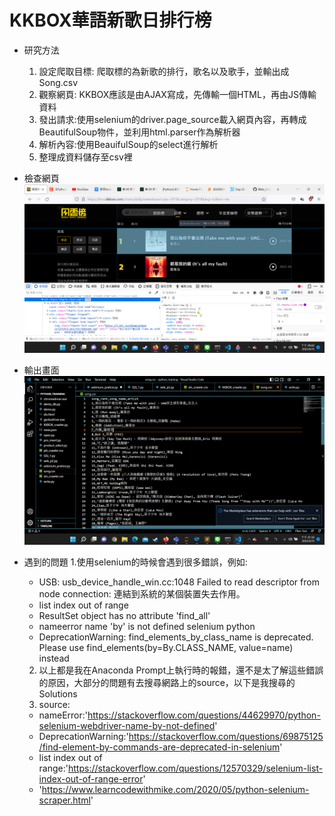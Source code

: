 # KKBOX華語新歌日排行榜

* 研究方法
  1. 設定爬取目標: 爬取標的為新歌的排行，歌名以及歌手，並輸出成Song.csv
  2. 觀察網頁: KKBOX應該是由AJAX寫成，先傳輸一個HTML，再由JS傳輸資料
  3. 發出請求:使用selenium的driver.page_source載入網頁內容，再轉成BeautifulSoup物件，並利用html.parser作為解析器
  4. 解析內容:使用BeauifulSoup的select進行解析
  5. 整理成資料儲存至csv裡
 
* 檢查網頁
![開發人員工具檢視網頁架構](https://github.com/DarrenLUCreate/DarreNC/blob/master/Img/KKbox_WEB.png)
* 輸出畫面
![CSV輸出畫面](https://github.com/DarrenLUCreate/DarreNC/blob/master/Img/KKbox_output.png)

* 遇到的問題
  1.使用selenium的時候會遇到很多錯誤，例如:
    * USB: usb_device_handle_win.cc:1048 Failed to read descriptor from node connection: 連結到系統的某個裝置失去作用。
    * list index out of range
    * ResultSet object has no attribute 'find_all'
    * nameerror name 'by' is not defined selenium python
    * DeprecationWarning: find_elements_by_class_name is deprecated. Please use find_elements(by=By.CLASS_NAME, value=name) instead
  2. 以上都是我在Anaconda Prompt上執行時的報錯，還不是太了解這些錯誤的原因，大部分的問題有去搜尋網路上的source，以下是我搜尋的Solutions
  3. source:
    * nameError:'https://stackoverflow.com/questions/44629970/python-selenium-webdriver-name-by-not-defined'
    * DeprecationWarning:'https://stackoverflow.com/questions/69875125/find-element-by-commands-are-deprecated-in-selenium'
    * list index out of range:'https://stackoverflow.com/questions/12570329/selenium-list-index-out-of-range-error'
    * 'https://www.learncodewithmike.com/2020/05/python-selenium-scraper.html'
  
 
   
